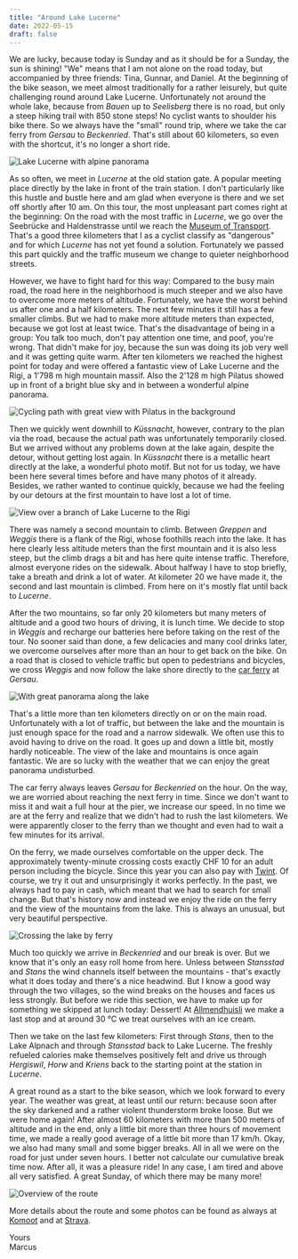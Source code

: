```yaml
---
title: "Around Lake Lucerne"
date: 2022-05-15
draft: false
---
```


We are lucky, because today is Sunday and as it should be for a Sunday, the sun is shining! "We" means that I am not alone on the road today, but accompanied by three friends: Tina, Gunnar, and Daniel. At the beginning of the bike season, we meet almost traditionally for a rather leisurely, but quite challenging round around Lake Lucerne. Unfortunately not around the whole lake, because from *Bauen* up to *Seelisberg* there is no road, but only a steep hiking trail with 850 stone steps! No cyclist wants to shoulder his bike there. So we always have the "small" round trip, where we take the car ferry from *Gersau* to *Beckenried*. That's still about 60 kilometers, so even with the shortcut, it's no longer a short ride.

![Lake Lucerne with alpine panorama](/images/blog/2022-05-15_001.jpg)

As so often, we meet in *Lucerne* at the old station gate. A popular meeting place directly by the lake in front of the train station. I don't particularly like this hustle and bustle here and am glad when everyone is there and we set off shortly after 10 am. On this tour, the most unpleasant part comes right at the beginning: On the road with the most traffic in *Lucerne*, we go over the Seebrücke and Haldenstrasse until we reach the [Museum of Transport](https://www.verkehrshaus.ch/). That's a good three kilometers that I as a cyclist classify as "dangerous" and for which *Lucerne* has not yet found a solution. Fortunately we passed this part quickly and the traffic museum we change to quieter neighborhood streets.

However, we have to fight hard for this way: Compared to the busy main road, the road here in the neighborhood is much steeper and we also have to overcome more meters of altitude. Fortunately, we have the worst behind us after one and a half kilometers. The next few minutes it still has a few smaller climbs. But we had to make more altitude meters than expected, because we got lost at least twice. That's the disadvantage of being in a group: You talk too much, don't pay attention one time, and poof, you're wrong. That didn't make for joy, because the sun was doing its job very well and it was getting quite warm. After ten kilometers we reached the highest point for today and were offered a fantastic view of Lake Lucerne and the Rigi, a 1'798 m high mountain massif. Also the 2'128 m high Pilatus showed up in front of a bright blue sky and in between a wonderful alpine panorama.

![Cycling path with great view with Pilatus in the background](/images/blog/2022-05-15_002.jpg)

Then we quickly went downhill to *Küssnacht*, however, contrary to the plan via the road, because the actual path was unfortunately temporarily closed. But we arrived without any problems down at the lake again, despite the detour, without getting lost again. In *Küssnacht* there is a metallic heart directly at the lake, a wonderful photo motif. But not for us today, we have been here several times before and have many photos of it already. Besides, we rather wanted to continue quickly, because we had the feeling by our detours at the first mountain to have lost a lot of time.

![View over a branch of Lake Lucerne to the Rigi](/images/blog/2022-05-15_003.jpg)

There was namely a second mountain to climb. Between *Greppen* and *Weggis* there is a flank of the Rigi, whose foothills reach into the lake. It has here clearly less altitude meters than the first mountain and it is also less steep, but the climb drags a bit and has here quite intense traffic. Therefore, almost everyone rides on the sidewalk. About halfway I have to stop briefly, take a breath and drink a lot of water. At kilometer 20 we have made it, the second and last mountain is climbed. From here on it's mostly flat until back to *Lucerne*.

After the two mountains, so far only 20 kilometers but many meters of altitude and a good two hours of driving, it is lunch time. We decide to stop in *Weggis* and recharge our batteries here before taking on the rest of the tour. No sooner said than done, a few delicacies and many cool drinks later, we overcome ourselves after more than an hour to get back on the bike. On a road that is closed to vehicle traffic but open to pedestrians and bicycles, we cross *Weggis* and now follow the lake shore directly to the [car ferry](https://www.autofaehre.ch/) at *Gersau*.

![With great panorama along the lake](/images/blog/2022-05-15_004.jpg)

That's a little more than ten kilometers directly on or on the main road. Unfortunately with a lot of traffic, but between the lake and the mountain is just enough space for the road and a narrow sidewalk. We often use this to avoid having to drive on the road. It goes up and down a little bit, mostly hardly noticeable. The view of the lake and mountains is once again fantastic. We are so lucky with the weather that we can enjoy the great panorama undisturbed.

The car ferry always leaves *Gersau* for *Beckenried* on the hour. On the way, we are worried about reaching the next ferry in time. Since we don't want to miss it and wait a full hour at the pier, we increase our speed. In no time we are at the ferry and realize that we didn't had to rush the last kilometers. We were apparently closer to the ferry than we thought and even had to wait a few minutes for its arrival.

On the ferry, we made ourselves comfortable on the upper deck. The approximately twenty-minute crossing costs exactly CHF 10 for an adult person including the bicycle. Since this year you can also pay with [Twint](https://www.twint.ch/). Of course, we try it out and unsurprisingly it works perfectly. In the past, we always had to pay in cash, which meant that we had to search for small change. But that's history now and instead we enjoy the ride on the ferry and the view of the mountains from the lake. This is always an unusual, but very beautiful perspective.

![Crossing the lake by ferry](/images/blog/2022-05-15_005.jpg)

Much too quickly we arrive in *Beckenried* and our break is over. But we know that it's only an easy roll home from here. Unless between *Stansstad* and *Stans* the wind channels itself between the mountains - that's exactly what it does today and there's a nice headwind. But I know a good way through the two villages, so the wind breaks on the houses and faces us less strongly. But before we ride this section, we have to make up for something we skipped at lunch today: Dessert! At [Allmendhuisli](https://www.allmendhuisli.ch/) we make a last stop and at around 30 °C we treat ourselves with an ice cream.

Then we take on the last few kilometers: First through *Stans*, then to the Lake Alpnach and through *Stansstad* back to Lake Lucerne. The freshly refueled calories make themselves positively felt and drive us through *Hergiswil*, *Horw* and *Kriens* back to the starting point at the station in *Lucerne*.

A great round as a start to the bike season, which we look forward to every year. The weather was great, at least until our return: because soon after the sky darkened and a rather violent thunderstorm broke loose. But we were home again! After almost 60 kilometers with more than 500 meters of altitude and in the end, only a little bit more than three hours of movement time, we made a really good average of a little bit more than 17 km/h. Okay, we also had many small and some bigger breaks. All in all we were on the road for just under seven hours. I better not calculate our cumulative break time now. After all, it was a pleasure ride! In any case, I am tired and above all very satisfied. A great Sunday, of which there may be many more!

![Overview of the route](/images/blog/2022-05-15_komoot.png)

More details about the route and some photos can be found as always at [Komoot](https://www.komoot.com/tour/770828365/zoom) and at [Strava](https://www.strava.com/activities/7147501619).

Yours  
Marcus
